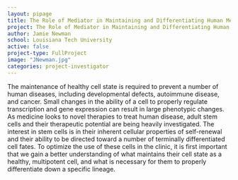 ```yaml
---
layout: pipage
title: The Role of Mediator in Maintaining and Differentiating Human Mesenchymal Stem Ce
project: The Role of Mediator in Maintaining and Differentiating Human Mesenchymal Stem Ce
author: Jamie Newman
school: Louisiana Tech University
active: false
project-type: FullProject
image: "JNewman.jpg"
categories: project-investigator
---
```


<p>The maintenance of healthy cell state is required to prevent a number of human diseases, including developmental defects, autoimmune disease, and cancer. Small changes in the ability of a cell to properly regulate transcription and gene expression can result in large phenotypic changes. As medicine looks to novel therapies to treat human disease, adult stem cells and their therapeutic potential are being heavily investigated. The interest in stem cells is in their inherent cellular properties of self-renewal and their ability to be directed toward a number of terminally differentiated cell fates. To optimize the use of these cells in the clinic, it is first important that we gain a better understanding of what maintains their cell state as a healthy, multipotent cell, and what is necessary for them to properly differentiate down a specific lineage.</p>
